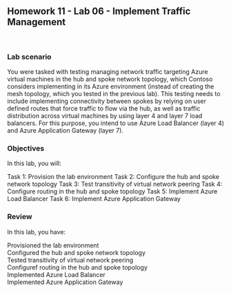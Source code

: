 ## Homework 11 - Lab 06 - Implement Traffic Management  

<br />

### Lab scenario  
You were tasked with testing managing network traffic targeting Azure virtual machines in the hub and spoke network topology, which Contoso considers implementing in its Azure environment (instead of creating the mesh topology, which you tested in the previous lab). This testing needs to include implementing connectivity between spokes by relying on user defined routes that force traffic to flow via the hub, as well as traffic distribution across virtual machines by using layer 4 and layer 7 load balancers. For this purpose, you intend to use Azure Load Balancer (layer 4) and Azure Application Gateway (layer 7).

### Objectives 
In this lab, you will:

Task 1: Provision the lab environment
Task 2: Configure the hub and spoke network topology
Task 3: Test transitivity of virtual network peering
Task 4: Configure routing in the hub and spoke topology
Task 5: Implement Azure Load Balancer
Task 6: Implement Azure Application Gateway

### Review
In this lab, you have:

Provisioned the lab environment  
Configured the hub and spoke network topology  
Tested transitivity of virtual network peering  
Configuref routing in the hub and spoke topology  
Implemented Azure Load Balancer  
Implemented Azure Application Gateway